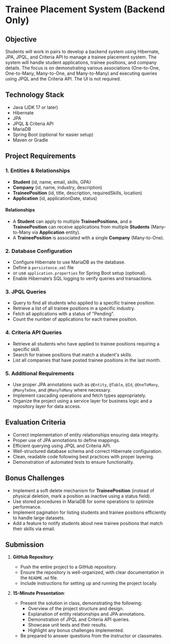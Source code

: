 # Trainee Placement System (Backend Only)

## Objective

Students will work in pairs to develop a backend system using Hibernate, JPA, JPQL, and Criteria API to manage a trainee placement system. The system will handle student applications, trainee positions, and company details. The focus is on demonstrating various associations (One-to-One, One-to-Many, Many-to-One, and Many-to-Many) and executing queries using JPQL and the Criteria API. The UI is not required.

## Technology Stack

- Java (JDK 17 or later)
- Hibernate
- JPA
- JPQL & Criteria API
- MariaDB
- Spring Boot (optional for easier setup)
- Maven or Gradle


## Project Requirements

### 1. Entities & Relationships

- **Student** (id, name, email, skills, GPA)
- **Company** (id, name, industry, description)
- **TraineePosition** (id, title, description, requiredSkills, location)
- **Application** (id, applicationDate, status)

#### Relationships

- A **Student** can apply to multiple **TraineePositions**, and a **TraineePosition** can receive applications from multiple **Students** (Many-to-Many via **Application** entity).
- A **TraineePosition** is associated with a single **Company** (Many-to-One).

### 2. Database Configuration

- Configure Hibernate to use MariaDB as the database.
- Define a `persistence.xml` file
- or use `application.properties` for Spring Boot setup (optional).
- Enable Hibernate’s SQL logging to verify queries and transactions.

### 3. JPQL Queries

- Query to find all students who applied to a specific trainee position.
- Retrieve a list of all trainee positions in a specific industry.
- Fetch all applications with a status of "Pending".
- Count the number of applications for each trainee position.

### 4. Criteria API Queries

- Retrieve all students who have applied to trainee positions requiring a specific skill.
- Search for trainee positions that match a student's skills.
- List all companies that have posted trainee positions in the last month.

### 5. Additional Requirements

- Use proper JPA annotations such as `@Entity`, `@Table`, `@Id`, `@OneToMany`, `@ManyToOne`, and `@ManyToMany` where necessary.
- Implement cascading operations and fetch types appropriately.
- Organize the project using a service layer for business logic and a repository layer for data access.


## Evaluation Criteria

- Correct implementation of entity relationships ensuring data integrity.
- Proper use of JPA annotations to define mappings.
- Efficient querying using JPQL and Criteria API.
- Well-structured database schema and correct Hibernate configuration.
- Clean, readable code following best practices with proper layering.
- Demonstration of automated tests to ensure functionality.

## Bonus Challenges

- Implement a soft delete mechanism for **TraineePosition** (instead of physical deletion, mark a position as inactive using a status field).
- Use stored procedures in MariaDB for some operations to optimize performance.
- Implement pagination for listing students and trainee positions efficiently to handle large datasets.
- Add a feature to notify students about new trainee positions that match their skills via email.

## Submission

1. **GitHub Repository**:
   - Push the entire project to a GitHub repository.
   - Ensure the repository is well-organized, with clear documentation in the `README.md` file.
   - Include instructions for setting up and running the project locally.

2. **15-Minute Presentation**:
   - Present the solution in class, demonstrating the following:
     - Overview of the project structure and design.
     - Explanation of entity relationships and JPA annotations.
     - Demonstration of JPQL and Criteria API queries.
     - Showcase unit tests and their results.
     - Highlight any bonus challenges implemented.
   - Be prepared to answer questions from the instructor or classmates.


